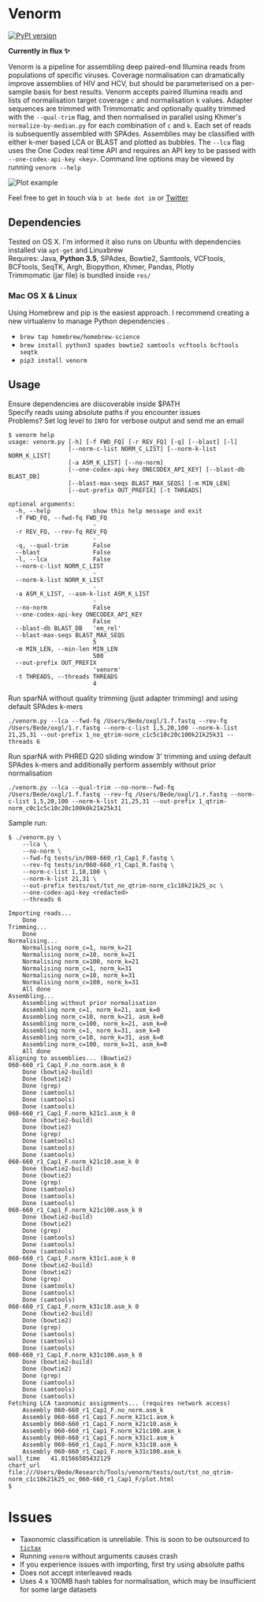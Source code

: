 # Venorm  

[![PyPI version](https://badge.fury.io/py/venorm.svg)](https://badge.fury.io/py/venorm)



**Currently in flux ✨**



Venorm is a pipeline for assembling deep paired-end Illumina reads from populations of specific viruses. Coverage normalisation can dramatically improve assemblies of HIV and HCV, but should be parameterised on a per-sample basis for best results. Venorm accepts paired Illumina reads and lists of normalisation target coverage `c` and normalisation `k` values. Adapter sequences are trimmed with Trimmomatic and optionally quality trimmed with the `--qual-trim` flag, and then normalised in parallel using Khmer's `normalize-by-median.py` for each combination of `c` and `k`. Each set of reads is subsequently assembled with SPAdes. Assemblies may be classified with either k-mer based LCA or BLAST and plotted as bubbles. The `--lca` flag uses the One Codex real time API and requires an API key to be passed with `--one-codex-api-key <key>`. Command line options may be viewed by running `venorm --help`

![Plot example](./plot.png)  

Feel free to get in touch via `b at bede dot im` or [Twitter](https://twitter.com/beconstant) 

## Dependencies  
Tested on OS X. I'm informed it also runs on Ubuntu with dependencies installed via `apt-get` and Linuxbrew  
Requires: Java, **Python 3.5**, SPAdes, Bowtie2, Samtools, VCFtools, BCFtools, SeqTK, Argh, Biopython, Khmer, Pandas, Plotly  
Trimmomatic (jar file) is bundled inside `res/`  

### Mac OS X & Linux
Using Homebrew and pip is the easiest approach. I recommend creating a new virtualenv to manage Python dependencies .
- `brew tap homebrew/homebrew-science`
- `brew install python3 spades bowtie2 samtools vcftools bcftools seqtk`
- `pip3 install venorm`  

## Usage

Ensure dependencies are discoverable inside $PATH  
Specify reads using absolute paths if you encounter issues  
Problems? Set log level to `INFO` for verbose output and send me an email  

```
$ venorm help
usage: venorm.py [-h] [-f FWD_FQ] [-r REV_FQ] [-q] [--blast] [-l]
                 [--norm-c-list NORM_C_LIST] [--norm-k-list NORM_K_LIST]
                 [-a ASM_K_LIST] [--no-norm]
                 [--one-codex-api-key ONECODEX_API_KEY] [--blast-db BLAST_DB]
                 [--blast-max-seqs BLAST_MAX_SEQS] [-m MIN_LEN]
                 [--out-prefix OUT_PREFIX] [-t THREADS]

optional arguments:
  -h, --help            show this help message and exit
  -f FWD_FQ, --fwd-fq FWD_FQ
                        -
  -r REV_FQ, --rev-fq REV_FQ
                        -
  -q, --qual-trim       False
  --blast               False
  -l, --lca             False
  --norm-c-list NORM_C_LIST
                        -
  --norm-k-list NORM_K_LIST
                        -
  -a ASM_K_LIST, --asm-k-list ASM_K_LIST
                        -
  --no-norm             False
  --one-codex-api-key ONECODEX_API_KEY
                        False
  --blast-db BLAST_DB   'em_rel'
  --blast-max-seqs BLAST_MAX_SEQS
                        5
  -m MIN_LEN, --min-len MIN_LEN
                        500
  --out-prefix OUT_PREFIX
                        'venorm'
  -t THREADS, --threads THREADS
                        4
```

Run sparNA without quality trimming (just adapter trimming) and using default SPAdes k-mers  
```
./venorm.py --lca --fwd-fq /Users/Bede/oxgl/1.f.fastq --rev-fq /Users/Bede/oxgl/1.r.fastq --norm-c-list 1,5,20,100 --norm-k-list 21,25,31 --out-prefix 1_no_qtrim-norm_c1c5c10c20c100k21k25k31 --threads 6  
```

Run sparNA with PHRED Q20 sliding window 3' trimming and using default SPAdes k-mers and additionally perform assembly without prior normalisation  

```
./venorm.py --lca --qual-trim --no-norm--fwd-fq /Users/Bede/oxgl/1.f.fastq --rev-fq /Users/Bede/oxgl/1.r.fastq --norm-c-list 1,5,20,100 --norm-k-list 21,25,31 --out-prefix 1_qtrim-norm_c0c1c5c10c20c100k0k21k25k31  
```

Sample run:
```
$ ./venorm.py \
	--lca \
	--no-norm \
	--fwd-fq tests/in/060-660_r1_Cap1_F.fastq \
	--rev-fq tests/in/060-660_r1_Cap1_R.fastq \
	--norm-c-list 1,10,100 \
	--norm-k-list 21,31 \
	--out-prefix tests/out/tst_no_qtrim-norm_c1c10k21k25_oc \
	--one-codex-api-key <redacted>
	--threads 6

Importing reads...
	Done
Trimming...
	Done
Normalising...
	Normalising norm_c=1, norm_k=21
	Normalising norm_c=10, norm_k=21
	Normalising norm_c=100, norm_k=21
	Normalising norm_c=1, norm_k=31
	Normalising norm_c=10, norm_k=31
	Normalising norm_c=100, norm_k=31
	All done
Assembling...
	Assembling without prior normalisation
	Assembling norm_c=1, norm_k=21, asm_k=0
	Assembling norm_c=10, norm_k=21, asm_k=0
	Assembling norm_c=100, norm_k=21, asm_k=0
	Assembling norm_c=1, norm_k=31, asm_k=0
	Assembling norm_c=10, norm_k=31, asm_k=0
	Assembling norm_c=100, norm_k=31, asm_k=0
	All done
Aligning to assemblies... (Bowtie2)
060-660_r1_Cap1_F.no_norm.asm_k 0
	Done (bowtie2-build)
	Done (bowtie2)
	Done (grep)
	Done (samtools)
	Done (samtools)
	Done (samtools)
060-660_r1_Cap1_F.norm_k21c1.asm_k 0
	Done (bowtie2-build)
	Done (bowtie2)
	Done (grep)
	Done (samtools)
	Done (samtools)
	Done (samtools)
060-660_r1_Cap1_F.norm_k21c10.asm_k 0
	Done (bowtie2-build)
	Done (bowtie2)
	Done (grep)
	Done (samtools)
	Done (samtools)
	Done (samtools)
060-660_r1_Cap1_F.norm_k21c100.asm_k 0
	Done (bowtie2-build)
	Done (bowtie2)
	Done (grep)
	Done (samtools)
	Done (samtools)
	Done (samtools)
060-660_r1_Cap1_F.norm_k31c1.asm_k 0
	Done (bowtie2-build)
	Done (bowtie2)
	Done (grep)
	Done (samtools)
	Done (samtools)
	Done (samtools)
060-660_r1_Cap1_F.norm_k31c10.asm_k 0
	Done (bowtie2-build)
	Done (bowtie2)
	Done (grep)
	Done (samtools)
	Done (samtools)
	Done (samtools)
060-660_r1_Cap1_F.norm_k31c100.asm_k 0
	Done (bowtie2-build)
	Done (bowtie2)
	Done (grep)
	Done (samtools)
	Done (samtools)
	Done (samtools)
Fetching LCA taxonomic assignments... (requires network access)
	Assembly 060-660_r1_Cap1_F.no_norm.asm_k
	Assembly 060-660_r1_Cap1_F.norm_k21c1.asm_k
	Assembly 060-660_r1_Cap1_F.norm_k21c10.asm_k
	Assembly 060-660_r1_Cap1_F.norm_k21c100.asm_k
	Assembly 060-660_r1_Cap1_F.norm_k31c1.asm_k
	Assembly 060-660_r1_Cap1_F.norm_k31c10.asm_k
	Assembly 060-660_r1_Cap1_F.norm_k31c100.asm_k
wall_time	41.01566505432129
chart_url	file:///Users/Bede/Research/Tools/venorm/tests/out/tst_no_qtrim-norm_c1c10k21k25_oc_060-660_r1_Cap1_F/plot.html
$

```

# Issues

- Taxonomic classification is unreliable. This is soon to be outsourced to [`tictax`](https://github.com/bede/tictax)
- Running `venorm` without arguments causes crash
- If you experience issues with importing, first try using absolute paths
- Does not accept interleaved reads
- Uses 4 x 100MB hash tables for normalisation, which may be insufficient for some large datasets
